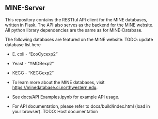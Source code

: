 ## MINE-Server

This repository contains the RESTful API client for the MINE databases, written in Flask. The API also serves as the backend for the MINE website. All python library dependencies are the same as for MINE-Database.

The following databases are featured on the MINE website:
TODO: update database list here
* E. coli - “EcoCycexp2”
* Yeast - “YMDBexp2”
* KEGG - “KEGGexp2”

* To learn more about the MINE databases, visit https://minedatabase.ci.northwestern.edu.
* See docs/API Examples.ipynb for example API usage.
* For API documentation, please refer to docs/build/index.html (load in your browser).
TODO: Host documentation
